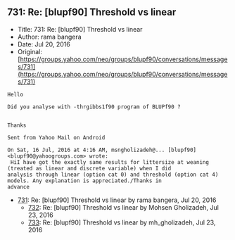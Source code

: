 ## 731: Re: [blupf90] Threshold vs linear

- Title: 731: Re: [blupf90] Threshold vs linear
- Author: rama bangera
- Date: Jul 20, 2016
- Original: [https://groups.yahoo.com/neo/groups/blupf90/conversations/messages/731](https://groups.yahoo.com/neo/groups/blupf90/conversations/messages/731)

```
Hello

Did you analyse with -thrgibbs1f90 program of BLUPf90 ? 


Thanks 

Sent from Yahoo Mail on Android

On Sat, 16 Jul, 2016 at 4:16 AM, msngholizadeh@... [blupf90]
<blupf90@yahoogroups.com> wrote:
 HiI have got the exactly same results for littersize at weaning (treated as linear and discrete variable) when I did
analysis through linear (option cat 0) and threshold (option cat 4) models. Any explanation is appreciated./Thanks in
advance
```

- [731](0731.md): Re: [blupf90] Threshold vs linear by rama bangera, Jul 20, 2016
    - [732](0732.md): Re: [blupf90] Threshold vs linear by Mohsen Gholizadeh, Jul 23, 2016
    - [733](0733.md): Re: [blupf90] Threshold vs linear by mh_gholizadeh, Jul 23, 2016
